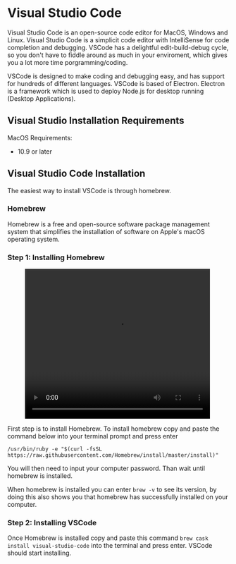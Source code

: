 # Visual Studio Code
Visual Studio Code is an open-source code editor for MacOS, Windows and Linux. Visual Studio Code is a simplicit code editor with IntelliSense for code completion and debugging. VSCode has a delightful edit-build-debug cycle, so you don't have to fiddle around as much in your enviroment, which gives you a lot more time porgramming/coding.

VSCode is designed to make coding and debugging easy, and has support for hundreds of different languages. VSCode is based of Electron. Electron is a framework which is used to deploy Node.js for desktop running (Desktop Applications).

## Visual Studio Installation Requirements
MacOS Requirements:
- 10.9 or later

## Visual Studio Code Installation
The easiest way to install VSCode is through homebrew.

### Homebrew
Homebrew is a free and open-source software package management system that simplifies the installation of software on Apple's macOS operating system. 

### Step 1: Installing Homebrew
<figure class="video_container">
  <video width="420" height="340" border="5" autoplay loop>
    <source src="Homebrew2.mp4" type="video/mp4">
  </video>
</figure>
First step is to install Homebrew. To install homebrew copy and paste the command below into your terminal prompt and press enter

`
/usr/bin/ruby -e "$(curl -fsSL https://raw.githubusercontent.com/Homebrew/install/master/install)" 
`

You will then need to input your computer password. Than wait until homebrew is installed. 

When homebrew is installed you can enter `brew -v` to see its version, by doing this also shows you that homebrew has successfully installed on your computer.

### Step 2: Installing VSCode
Once Homebrew is installed copy and paste this command `brew cask install visual-studio-code` into the terminal and press enter. VSCode should start installing.


<link href="style.css" rel="stylesheet"></link>
 